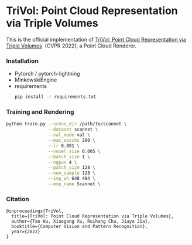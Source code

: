 # TriVol: Point Cloud Representation via Triple Volumes

This is the official implementation of [TriVol: Point Cloud Representation via Triple Volumes]()&nbsp; (CVPR 2022), a Point Cloud Renderer.

### Installation
* Pytorch / pytorch-lightning
* MinkowskiEngine
* requirements
    ```bash
    pip install -r requirements.txt
    ```

### Training and Rendering
```bash
python train.py --scene_dir /path/to/scannet \
                --dataset scannet \
                --val_mode val \
                --max_epochs 200 \
                --lr 0.001 \
                --voxel_size 0.005 \
                --batch_size 1 \
                --ngpus 4 \
                --patch_size 128 \
                --num_sample 128 \
                --img_wh 648 484 \
                --exp_name Scannet \
```

### Citation
```
@inproceedings{TriVol,
  title={TriVol: Point Cloud Representation via Triple Volumes},
  author={Tao Hu, Xiaogang Xu, Ruihang Chu, Jiaya Jia},
  booktitle={Computer Vision and Pattern Recognition},
  year={2022}
}
```